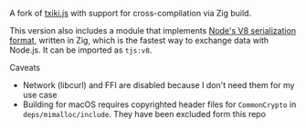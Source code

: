 A fork of [txiki.js](https://github.com/saghul/txiki.js) with support for cross-compilation via Zig build. 

This version also includes a module that implements [Node's V8 serialization format](https://nodejs.org/api/v8.html#serialization-api), written in Zig, which is the fastest way to exchange data with Node.js. It can be imported as `tjs:v8`.

Caveats
- Network (libcurl) and FFI are disabled because I don't need them for my use case
- Building for macOS requires copyrighted header files for `CommonCrypto` in `deps/mimalloc/include`. They have been excluded form this repo
